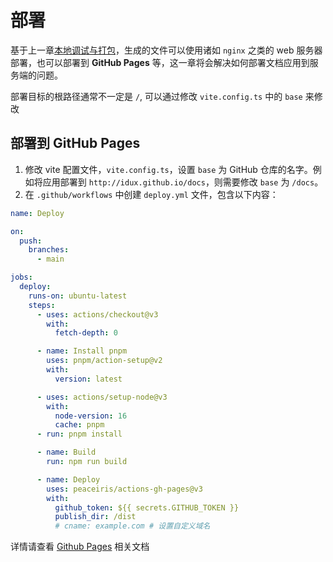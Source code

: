 # 部署

基于上一章[本地调试与打包](/guide/introdoction/DevAndBuilding/)，生成的文件可以使用诸如 `nginx` 之类的 web 服务器部署，也可以部署到 **GitHub Pages** 等，这一章将会解决如何部署文档应用到服务端的问题。

部署目标的根路径通常不一定是 `/`, 可以通过修改 `vite.config.ts` 中的 `base` 来修改

## 部署到 GitHub Pages

1. 修改 vite 配置文件，`vite.config.ts`，设置 `base` 为 GitHub 仓库的名字。例如将应用部署到 `http://idux.github.io/docs`，则需要修改 `base` 为 `/docs`。
2. 在 `.github/workflows` 中创建 `deploy.yml` 文件，包含以下内容：

```yaml
name: Deploy

on:
  push:
    branches:
      - main

jobs:
  deploy:
    runs-on: ubuntu-latest
    steps:
      - uses: actions/checkout@v3
        with:
          fetch-depth: 0

      - name: Install pnpm
        uses: pnpm/action-setup@v2
        with:
          version: latest

      - uses: actions/setup-node@v3
        with:
          node-version: 16
          cache: pnpm
      - run: pnpm install

      - name: Build
        run: npm run build

      - name: Deploy
        uses: peaceiris/actions-gh-pages@v3
        with:
          github_token: ${{ secrets.GITHUB_TOKEN }}
          publish_dir: /dist
          # cname: example.com # 设置自定义域名
```

详情请查看 [Github Pages](https://docs.github.com/en/pages) 相关文档

